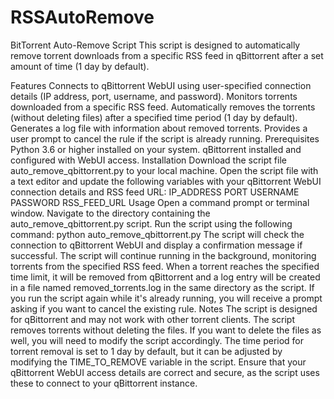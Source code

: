# RSSAutoRemove

BitTorrent Auto-Remove Script
This script is designed to automatically remove torrent downloads from a specific RSS feed in qBittorrent after a set amount of time (1 day by default).

Features
Connects to qBittorrent WebUI using user-specified connection details (IP address, port, username, and password).
Monitors torrents downloaded from a specific RSS feed.
Automatically removes the torrents (without deleting files) after a specified time period (1 day by default).
Generates a log file with information about removed torrents.
Provides a user prompt to cancel the rule if the script is already running.
Prerequisites
Python 3.6 or higher installed on your system.
qBittorrent installed and configured with WebUI access.
Installation
Download the script file auto_remove_qbittorrent.py to your local machine.
Open the script file with a text editor and update the following variables with your qBittorrent WebUI connection details and RSS feed URL:
IP_ADDRESS
PORT
USERNAME
PASSWORD
RSS_FEED_URL
Usage
Open a command prompt or terminal window.
Navigate to the directory containing the auto_remove_qbittorrent.py script.
Run the script using the following command: python auto_remove_qbittorrent.py
The script will check the connection to qBittorrent WebUI and display a confirmation message if successful.
The script will continue running in the background, monitoring torrents from the specified RSS feed.
When a torrent reaches the specified time limit, it will be removed from qBittorrent and a log entry will be created in a file named removed_torrents.log in the same directory as the script.
If you run the script again while it's already running, you will receive a prompt asking if you want to cancel the existing rule.
Notes
The script is designed for qBittorrent and may not work with other torrent clients.
The script removes torrents without deleting the files. If you want to delete the files as well, you will need to modify the script accordingly.
The time period for torrent removal is set to 1 day by default, but it can be adjusted by modifying the TIME_TO_REMOVE variable in the script.
Ensure that your qBittorrent WebUI access details are correct and secure, as the script uses these to connect to your qBittorrent instance.
